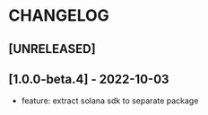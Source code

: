 # CHANGELOG

## [UNRELEASED]

## [1.0.0-beta.4] - 2022-10-03

- feature: extract solana sdk to separate package

